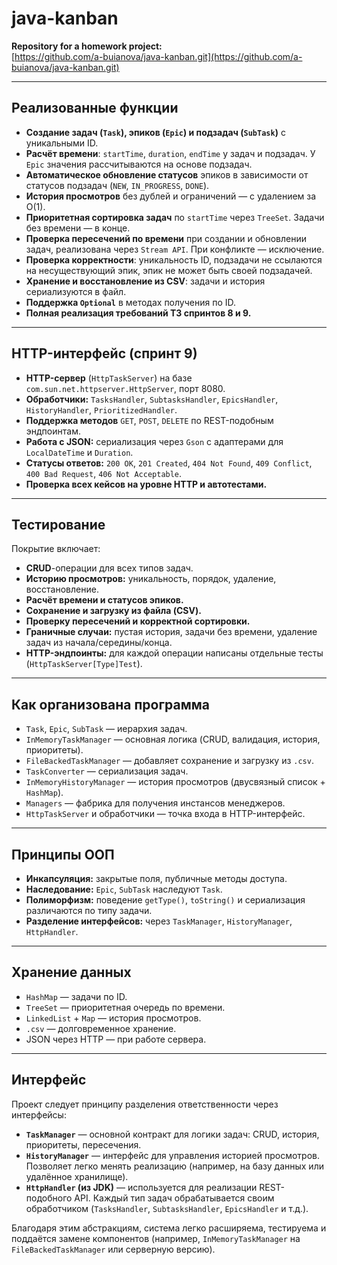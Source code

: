 # java-kanban

**Repository for a homework project:**  
[https://github.com/a-buianova/java-kanban.git](https://github.com/a-buianova/java-kanban.git)

---

## Реализованные функции

- **Создание задач (`Task`), эпиков (`Epic`) и подзадач (`SubTask`)** с уникальными ID.
- **Расчёт времени**: `startTime`, `duration`, `endTime` у задач и подзадач. У `Epic` значения рассчитываются на основе подзадач.
- **Автоматическое обновление статусов** эпиков в зависимости от статусов подзадач (`NEW`, `IN_PROGRESS`, `DONE`).
- **История просмотров** без дублей и ограничений — с удалением за O(1).
- **Приоритетная сортировка задач** по `startTime` через `TreeSet`. Задачи без времени — в конце.
- **Проверка пересечений по времени** при создании и обновлении задач, реализована через `Stream API`. При конфликте — исключение.
- **Проверка корректности**: уникальность ID, подзадачи не ссылаются на несуществующий эпик, эпик не может быть своей подзадачей.
- **Хранение и восстановление из CSV**: задачи и история сериализуются в файл.
- **Поддержка `Optional`** в методах получения по ID.
- **Полная реализация требований ТЗ спринтов 8 и 9.**

---
## HTTP-интерфейс (спринт 9)

- **HTTP-сервер** (`HttpTaskServer`) на базе `com.sun.net.httpserver.HttpServer`, порт 8080.
- **Обработчики:** `TasksHandler`, `SubtasksHandler`, `EpicsHandler`, `HistoryHandler`, `PrioritizedHandler`.
- **Поддержка методов** `GET`, `POST`, `DELETE` по REST-подобным эндпоинтам.
- **Работа с JSON:** сериализация через `Gson` с адаптерами для `LocalDateTime` и `Duration`.
- **Статусы ответов:** `200 OK`, `201 Created`, `404 Not Found`, `409 Conflict`, `400 Bad Request`, `406 Not Acceptable`.
- **Проверка всех кейсов на уровне HTTP и автотестами.**

---
## Тестирование
Покрытие включает:

- **CRUD**-операции для всех типов задач.
- **Историю просмотров:** уникальность, порядок, удаление, восстановление.
- **Расчёт времени и статусов эпиков.**
- **Сохранение и загрузку из файла (CSV).**
- **Проверку пересечений и корректной сортировки.**
- **Граничные случаи:** пустая история, задачи без времени, удаление задач из начала/середины/конца.
- **HTTP-эндпоинты:** для каждой операции написаны отдельные тесты (`HttpTaskServer[Type]Test`).

---
## Как организована программа

- `Task`, `Epic`, `SubTask` — иерархия задач.
- `InMemoryTaskManager` — основная логика (CRUD, валидация, история, приоритеты).
- `FileBackedTaskManager` — добавляет сохранение и загрузку из `.csv`.
- `TaskConverter` — сериализация задач.
- `InMemoryHistoryManager` — история просмотров (двусвязный список + `HashMap`).
- `Managers` — фабрика для получения инстансов менеджеров.
- `HttpTaskServer` и обработчики — точка входа в HTTP-интерфейс.
---

## Принципы ООП

- **Инкапсуляция:** закрытые поля, публичные методы доступа.
- **Наследование:** `Epic`, `SubTask` наследуют `Task`.
- **Полиморфизм:** поведение `getType()`, `toString()` и сериализация различаются по типу задачи.
- **Разделение интерфейсов:** через `TaskManager`, `HistoryManager`, `HttpHandler`.

---

## Хранение данных

- `HashMap` — задачи по ID.
- `TreeSet` — приоритетная очередь по времени.
- `LinkedList` + `Map` — история просмотров.
- `.csv` — долговременное хранение.
- JSON через HTTP — при работе сервера.
---

## Интерфейс


Проект следует принципу разделения ответственности через интерфейсы:

- **`TaskManager`** — основной контракт для логики задач: CRUD, история, приоритеты, пересечения.
- **`HistoryManager`** — интерфейс для управления историей просмотров. Позволяет легко менять реализацию (например, 
на базу данных или удалённое хранилище).
- **`HttpHandler` (из JDK)** — используется для реализации REST-подобного API. Каждый тип задач обрабатывается своим
обработчиком (`TasksHandler`, `SubtasksHandler`, `EpicsHandler` и т.д.).

Благодаря этим абстракциям, система легко расширяема, тестируема и поддаётся замене компонентов (например,
`InMemoryTaskManager` на `FileBackedTaskManager` или серверную версию).